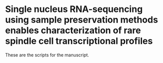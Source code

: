 # Single nucleus RNA-sequencing using sample preservation methods enables characterization of rare spindle cell transcriptional profiles
These are the scripts for the manuscript. 
